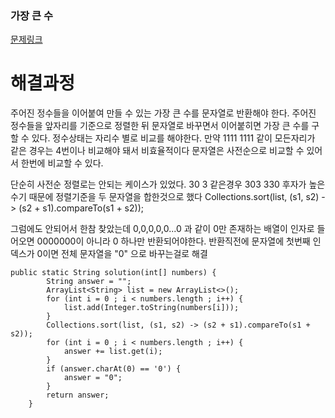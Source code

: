 ### 가장 큰 수
[문제링크](https://school.programmers.co.kr/learn/courses/30/lessons/42746)

# 해결과정

주어진 정수들을 이어붙여 만들 수 있는 가장 큰 수를 문자열로 반환해야 한다.
주어진 정수들을 앞자리를 기준으로 정렬한 뒤 문자열로 바꾸면서 이어붙히면 가장 큰 수를 구할 수 있다.
정수상태는 자리수 별로 비교를 해야한다.
만약 1111 1111 같이 모든자리가 같은 경우는 4번이나 비교해야 돼서 비효율적이다
문자열은 사전순으로 비교할 수 있어서 한번에 비교할 수 있다.

단순히 사전순 정렬로는 안되는 케이스가 있었다.
30 3 같은경우 303 330 후자가 높은수기 때문에 정렬기준을 두 문자열을 합한것으로 했다
Collections.sort(list, (s1, s2) -> (s2 + s1).compareTo(s1 + s2));

그럼에도 안되어서 한참 찾았는데
0,0,0,0,0...0 과 같이 0만 존재하는 배열이 인자로 들어오면 0000000이 아니라 0 하나만 반환되어야한다.
반환직전에 문자열에 첫번째 인덱스가 0이면 전체 문자열을 "0" 으로 바꾸는걸로 해결

```
public static String solution(int[] numbers) {
		String answer = "";
		ArrayList<String> list = new ArrayList<>();
		for (int i = 0 ; i < numbers.length ; i++) {
			list.add(Integer.toString(numbers[i]));
		}
		Collections.sort(list, (s1, s2) -> (s2 + s1).compareTo(s1 + s2));
		for (int i = 0 ; i < numbers.length ; i++) {
			answer += list.get(i);
		}
		if (answer.charAt(0) == '0') {
			answer = "0";
		}
		return answer;
	}
```